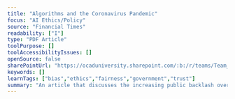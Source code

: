 ```yaml
---
title: "Algorithms and the Coronavirus Pandemic"
focus: "AI Ethics/Policy"
source: "Financial Times"
readability: ["I"]
type: "PDF Article"
toolPurpose: []
toolAccessibilityIssues: []
openSource: false
sharePointUrl: "https://ocaduniversity.sharepoint.com/:b:/r/teams/Team_WeCount/Shared%20Documents/Resources%20and%20Tools/Literature%20(curated)/Algorithms%20and%20the%20Coronavirus%20Pandemic.pdf?csf=1&web=1&e=RXXrxe"
keywords: []
learnTags: ["bias","ethics","fairness","government","trust"]
summary: "An article that discusses the increasing public backlash over governments’ use of automated decision making tools. "
---
```


